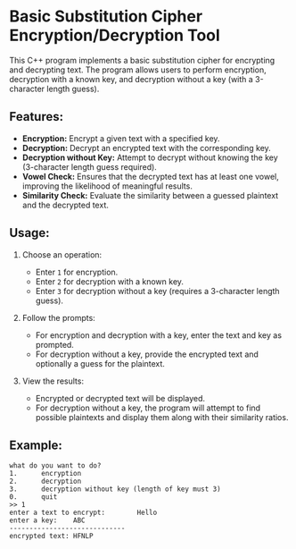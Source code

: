 # Basic Substitution Cipher Encryption/Decryption Tool

This C++ program implements a basic substitution cipher for encrypting and decrypting text. The program allows users to perform encryption, decryption with a known key, and decryption without a key (with a 3-character length guess).

## Features:
- **Encryption:** Encrypt a given text with a specified key.
- **Decryption:** Decrypt an encrypted text with the corresponding key.
- **Decryption without Key:** Attempt to decrypt without knowing the key (3-character length guess required).
- **Vowel Check:** Ensures that the decrypted text has at least one vowel, improving the likelihood of meaningful results.
- **Similarity Check:** Evaluate the similarity between a guessed plaintext and the decrypted text.

## Usage:
1. Choose an operation:
   - Enter `1` for encryption.
   - Enter `2` for decryption with a known key.
   - Enter `3` for decryption without a key (requires a 3-character length guess).

2. Follow the prompts:
   - For encryption and decryption with a key, enter the text and key as prompted.
   - For decryption without a key, provide the encrypted text and optionally a guess for the plaintext.

3. View the results:
   - Encrypted or decrypted text will be displayed.
   - For decryption without a key, the program will attempt to find possible plaintexts and display them along with their similarity ratios.

## Example:
```plaintext
what do you want to do?
1.      encryption
2.      decryption
3.      decryption without key (length of key must 3)
0.      quit
>> 1
enter a text to encrypt:        Hello
enter a key:    ABC
-----------------------------
encrypted text: HFNLP
